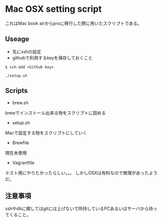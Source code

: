# Mac OSX setting script

これはMac book airからproに移行した際に用いたスクリプトである。

## Useage

- 先にsshの設定
- githubで利用するkeyを保存しておくこと

```
$ ssh-add <Github key>
```


```
./setup.sh
```

## Scripts

- brew.sh

brewでインストール出来る物をスクリプトに固める

- setup.sh

Macで設定する物をスクリプトにしていく

- Brewfile

現在未使用

- Vagrantfile

テスト用にやりたかったらしい。。。 しかしOSXは有料なので無理があったようだ。

## 注意事項

sshやdbに関してはgitには上げないで所持しているPCあるいはサーバから持ってくること。
